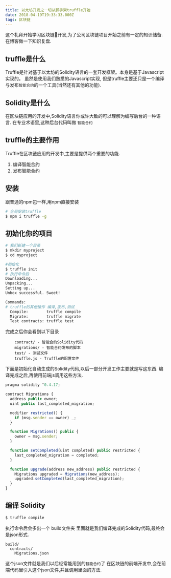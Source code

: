 ```yaml
---
title: 以太坊开发之一切从脚手架truffle开始
date: 2018-04-19T19:33:33.000Z
tags: 区块链
---
```


这个礼拜开始学习区块链开发,为了公司区块链项目开始之前有一定的知识储备.
在博客做一下知识复盘.


## truffle是什么
Truffle是针对基于以太坊的Solidity语言的一套开发框架。本身是基于Javascript实现的。
虽然是使用我们熟悉的Javascript实现,
但是truffle主要还只是一个编译与发布`智能合约`的一个工具(当然还有其他的功能).

## Solidity是什么
在区块链应用的开发中,Solidity语言你或许大致的可以理解为编写后台的一种语言. 在专业术语里,这种后台代码叫做 `智能合约`


## truffle的主要作用
Truffle在区块链应用的开发中,主要是提供两个重要的功能.
1. 编译智能合约
2. 发布智能合约


## 安装
跟普通的npm包一样,用npm直接安装
```bash
# 全局安装truffle
$ npm i truffle -g
```

## 初始化你的项目

```bash
# 我们新建一个目录 
$ mkdir myproject
$ cd myproject

#初始化
$ truffle init
# 执行命令后
Downloading...
Unpacking...
Setting up...
Unbox successful. Sweet!

Commands:
# truffle的其他操作 编译,发布,测试
  Compile:        truffle compile
  Migrate:        truffle migrate
  Test contracts: truffle test
```

完成之后你会看到以下目录
```
    contract/ - 智能合约Solidity代码
    migrations/ - 智能合约发布的脚本
    test/ - 测试文件
    truffle.js - Truffle的配置文件
```
下面是初始化自动生成的Solidity代码,以后一部分开发工作主要就是写这东西.
编译完成之后,再使用前端js调用这些方法.
```javascript
pragma solidity ^0.4.17;

contract Migrations {
  address public owner;
  uint public last_completed_migration;

  modifier restricted() {
    if (msg.sender == owner) _;
  }

  function Migrations() public {
    owner = msg.sender;
  }

  function setCompleted(uint completed) public restricted {
    last_completed_migration = completed;
  }

  function upgrade(address new_address) public restricted {
    Migrations upgraded = Migrations(new_address);
    upgraded.setCompleted(last_completed_migration);
  }
}
```

## 编译 Solidity 
```bash
$ truffle compile
```
执行命令后会多出一个 build文件夹
里面就是我们编译完成的Solidity代码,最终会是json形式.

```
build/
  contracts/
    Migrations.json
```
这个json文件就是我们以后经常能用到的`智能合约`了
在区块链的前端开发中,会在前端代码里引入这个json文件,并且调用里面的方法.